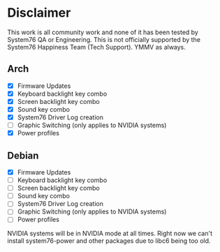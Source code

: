 # Disclaimer

This work is all community work and none of it has been tested by System76 QA or Engineering. This is not officially supported by the System76 Happiness Team (Tech Support). YMMV as always. 

## Arch

- [x] Firmware Updates
- [x] Keyboard backlight key combo
- [x] Screen backlight key combo
- [x] Sound key combo
- [x] System76 Driver Log creation
- [ ] Graphic Switching (only applies to NVIDIA systems)
- [x] Power profiles

## Debian

- [x] Firmware Updates
- [ ] Keyboard backlight key combo
- [ ] Screen backlight key combo
- [ ] Sound key combo
- [ ] System76 Driver Log creation
- [ ] Graphic Switching (only applies to NVIDIA systems)
- [ ] Power profiles

NVIDIA systems will be in NVIDIA mode at all times. Right now we can't install system76-power and other packages due to libc6 being too old. 
